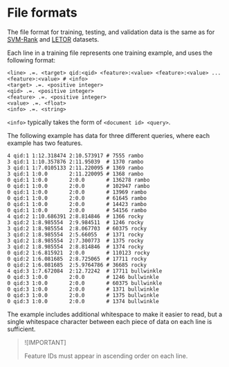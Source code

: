 ﻿# File formats

The file format for training, testing, and validation data is the same as for
[SVM-Rank](https://www.cs.cornell.edu/people/tj/svm_light/svm_rank.html) and
[LETOR](https://www.microsoft.com/en-us/research/project/letor-learning-rank-information-retrieval/) datasets.

Each line in a training file represents one training example, and uses the following format:

```text
<line> .=. <target> qid:<qid> <feature>:<value> <feature>:<value> ... <feature>:<value> # <info>
<target> .=. <positive integer>
<qid> .=. <positive integer>
<feature> .=. <positive integer>
<value> .=. <float>
<info> .=. <string>
```

`<info>` typically takes the form of `<document id> <query>`.

The following example has data for three different queries, where each example has two features.

```text
4 qid:1 1:12.318474 2:10.573917 # 7555 rambo
3 qid:1 1:10.357876 2:11.95039  # 1370 rambo
3 qid:1 1:7.0105133 2:11.220095 # 1369 rambo
3 qid:1 1:0.0       2:11.220095 # 1368 rambo
0 qid:1 1:0.0       2:0.0       # 136278 rambo
0 qid:1 1:0.0       2:0.0       # 102947 rambo
0 qid:1 1:0.0       2:0.0       # 13969 rambo
0 qid:1 1:0.0       2:0.0       # 61645 rambo
0 qid:1 1:0.0       2:0.0       # 14423 rambo
0 qid:1 1:0.0       2:0.0       # 54156 rambo
4 qid:2 1:10.686391 2:8.814846  # 1366 rocky
3 qid:2 1:8.985554  2:9.984511  # 1246 rocky
3 qid:2 1:8.985554  2:8.067703  # 60375 rocky
3 qid:2 1:8.985554  2:5.66055   # 1371 rocky
3 qid:2 1:8.985554  2:7.300773  # 1375 rocky
3 qid:2 1:8.985554  2:8.814846  # 1374 rocky
0 qid:2 1:6.815921  2:0.0       # 110123 rocky
0 qid:2 1:6.081685  2:8.725065  # 17711 rocky
0 qid:2 1:6.081685  2:5.9764786 # 36685 rocky
4 qid:3 1:7.672084  2:12.72242  # 17711 bullwinkle
0 qid:3 1:0.0       2:0.0       # 1246 bullwinkle
0 qid:3 1:0.0       2:0.0       # 60375 bullwinkle
0 qid:3 1:0.0       2:0.0       # 1371 bullwinkle
0 qid:3 1:0.0       2:0.0       # 1375 bullwinkle
0 qid:3 1:0.0       2:0.0       # 1374 bullwinkle
```

The example includes additional whitespace to make it easier to read, but a single whitespace character between
each piece of data on each line is sufficient.

> ![IMPORTANT]
>
> Feature IDs must appear in ascending order on each line.